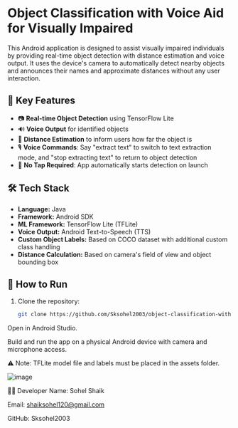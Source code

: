 # Object Classification with Voice Aid for Visually Impaired

This Android application is designed to assist visually impaired individuals by providing real-time object detection with distance estimation and voice output. It uses the device's camera to automatically detect nearby objects and announces their names and approximate distances without any user interaction.

## 🧠 Key Features

- 📷 **Real-time Object Detection** using TensorFlow Lite
- 🔊 **Voice Output** for identified objects
- 📏 **Distance Estimation** to inform users how far the object is
- 🎙️ **Voice Commands**: Say "extract text" to switch to text extraction mode, and "stop extracting text" to return to object detection
- 🚫 **No Tap Required**: App automatically starts detection on launch

## 🛠️ Tech Stack

- **Language:** Java
- **Framework:** Android SDK
- **ML Framework:** TensorFlow Lite (TFLite)
- **Voice Output:** Android Text-to-Speech (TTS)
- **Custom Object Labels:** Based on COCO dataset with additional custom class handling
- **Distance Calculation:** Based on camera's field of view and object bounding box

## 🚀 How to Run

1. Clone the repository:
   ```bash
   git clone https://github.com/Sksohel2003/object-classification-with-voice-aid-for-visually-impaired.git
Open in Android Studio.

Build and run the app on a physical Android device with camera and microphone access.

⚠️ Note: TFLite model file and labels must be placed in the assets folder.

![image](https://github.com/user-attachments/assets/786e64b9-05aa-40c4-88d3-6ba99a6d53d0)


👨‍💻 Developer
Name: Sohel Shaik

Email: shaiksohel120@gmail.com

GitHub: Sksohel2003
